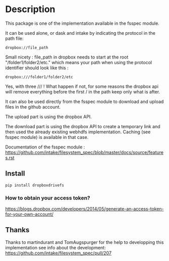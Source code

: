 # Description

This package is one of the implementation available in the fsspec module. 

It can be used alone, or dask and intake by indicating the  protocol in the path file:
```
dropbox://file_path
```
Small nicety : file_path in dropbox needs to start at the root "/folder1/folder2/etc." which means your path when using the
protocol identifier should look like this : 
```
dropbox:///folder1/folder2/etc
```
Yes, with three /// ! What happen if not, for some reasons the dropbox api will remove everything before the first / 
in the path keep only what is after.

It can also be used directly from the fsspec module to download and upload files in the github account.

The upload part is using the dropbox API.

The download part is using the dropbox API to create a temporary link and then used the already existing webhdfs implementation.
Caching (see fsspec module) is available in that case.

Documentation of the fsspec module : https://github.com/intake/filesystem_spec/blob/master/docs/source/features.rst

## Install

```
pip install dropboxdrivefs
```

### How to obtain your access token? 

https://blogs.dropbox.com/developers/2014/05/generate-an-access-token-for-your-own-account/

## Thanks

Thanks to martindurant and TomAugspurger for the help to developping this implementation
see info about the development: https://github.com/intake/filesystem_spec/pull/207

